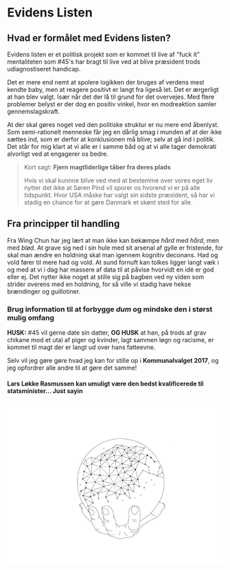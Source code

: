 # Evidens Listen

## Hvad er formålet med Evidens listen?

Evidens listen er et politisk projekt som er kommet til live af "fuck it" mentaliteten som #45's har bragt til live ved at blive præsident trods udiagnostiseret handicap.

Det er mere end nemt at spolere logikken der bruges af verdens mest kendte baby, men at reagere positivt er langt fra ligeså let. Det er ærgerligt at han blev valgt. Især når det der lå til grund for det overvejes. Med flere problemer belyst er der dog en positiv vinkel, hvor en modreaktion samler gennemslagskraft.

At der skal gøres noget ved den politiske struktur er nu mere end åbenlyst. Som semi-rationelt menneske får jeg en dårlig smag i munden af at der ikke sættes ind, som er derfor at konklusionen må blive; selv at gå ind i politik. Det står for mig klart at vi alle er i samme båd og at vi alle tager demokrati alvorligt ved at engagerer os bedre.

> Kort sagt: **Fjern magtliderlige tåber fra deres plads**
>
> Hvis vi skal kunnne blive ved med at bestemme over vores eget liv nytter det ikke at Søren Pind vil sporer os hvorend vi er på alle tidspunkt. Hvor USA måske har valgt sin sidste præsident, så har vi stadig en chance for at gøre Danmark et skønt sted for alle.

## Fra principper til handling

Fra Wing Chun har jeg lært at man ikke kan bekæmpe *hård* med *hård*, men med *blød*. At grave sig ned i sin hule med sit arsenal af gylle er fristende, for skal man ændre en holdning skal man igennem kognitiv deconans. Had og vold fører til mere had og vold. At sund fornuft kan tolkes ligger langt væk i og med at vi i dag har massere af data til at påvise hvorvidt en idé er god eller ej. Det nytter ikke noget at stille sig på bagben ved ny viden som strider overens med en holdning, for så ville vi stadig have hekse brændinger og guillotiner.

### Brug information til at forbygge *dum* og mindske den i størst mulig omfang

 **HUSK:** #45 vil gerne date sin datter, **OG HUSK** at han, på trods af grav chikane mod et utal af piger og kvinder, lagt sammen løgn og racisme, er kommet til magt der er langt ud over hans fatteevne.

Selv vil jeg gøre gøre hvad jeg kan for stille op i **Kommunalvalget 2017**, og jeg opfordrer alle andre til at gøre det samme!

#### Lars Løkke Rasmussen kan umuligt være den bedst kvalificerede til statsminister... Just sayin

![Borgens Nye Klæder](_assets\c33a5190a96b561487317f7df4da9e2a.jpg)
